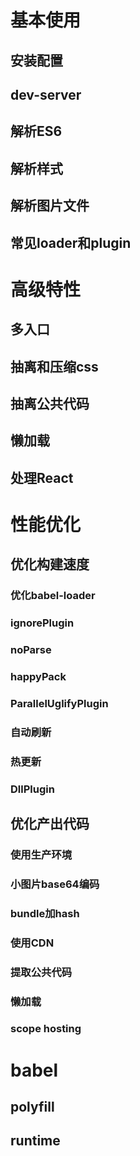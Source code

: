 # 基本使用

## 安装配置

## dev-server

## 解析ES6

## 解析样式

## 解析图片文件

## 常见loader和plugin

# 高级特性

## 多入口

## 抽离和压缩css

## 抽离公共代码

## 懒加载

## 处理React

# 性能优化

## 优化构建速度

### 优化babel-loader

### ignorePlugin

### noParse

### happyPack

### ParallelUglifyPlugin

### 自动刷新

### 热更新

### DllPlugin

## 优化产出代码

### 使用生产环境

### 小图片base64编码

### bundle加hash

### 使用CDN

### 提取公共代码

### 懒加载

### scope hosting

# babel

## polyfill

## runtime

